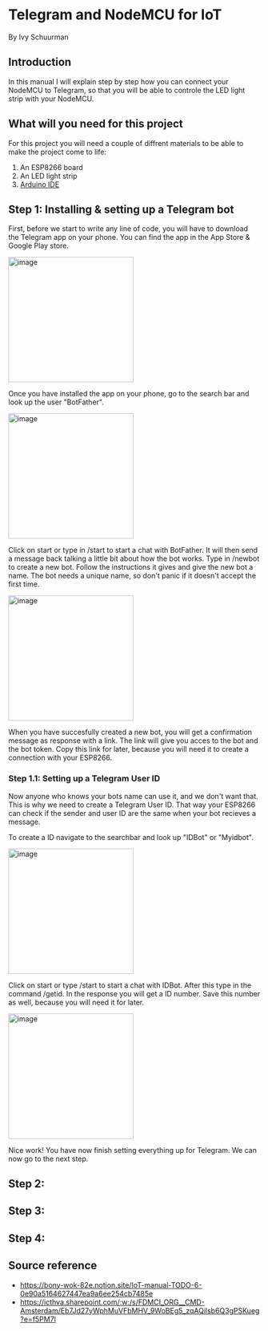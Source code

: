 # Telegram and NodeMCU for IoT
By Ivy Schuurman

## Introduction
In this manual I will explain step by step how you can connect your NodeMCU to Telegram, so that you will be able to controle the LED light strip with your NodeMCU.

## What will you need for this project
For this project you will need a couple of diffrent materials to be able to make the project come to life:
1. An ESP8266 board
2. An LED light strip
3. [Arduino IDE](https://www.arduino.cc/en/software/) 

## Step 1: Installing & setting up a Telegram bot
First, before we start to write any line of code, you will have to download the Telegram app on your phone. You can find the app in the App Store & Google Play store.

<img width="250" alt="image" src="images/step_1_image_1.jpg" />

Once you have installed the app on your phone, go to the search bar and look up the user "BotFather". 

<img width="250" alt="image" src="images/step_1_image_2.jpg" />

Click on start or type in /start to start a chat with BotFather. It will then send a message back talking a little bit about how the bot works.
Type in /newbot to create a new bot. Follow the instructions it gives and give the new bot a name. The bot needs a unique name, so don't panic if it doesn't accept the first time.

<img width="250" alt="image" src="images/step_1_image_3.PNG" />

When you have succesfully created a new bot, you will get a confirmation message as response with a link. The link will give you acces to the bot and the bot token. Copy this link for later, because you will need it to create a connection with your ESP8266. 

### Step 1.1: Setting up a Telegram User ID
Now anyone who knows your bots name can use it, and we don't want that. This is why we need to create a Telegram User ID. That way your ESP8266 can check if the sender and user ID are the same when your bot recieves a message.

To create a ID navigate to the searchbar and look up "IDBot" or "Myidbot". 

<img width="250" alt="image" src="images/step_1_image_4.jpg" />

Click on start or type /start to start a chat with IDBot. After this type in the command /getid. In the response you will get a ID number. Save this number as well, because you will need it for later.

<img width="250" alt="image" src="images/step_1_image_5.PNG" />

Nice work! You have now finish setting everything up for Telegram. We can now go to the next step.

## Step 2:


## Step 3:

## Step 4:

## Source reference
- https://bony-wok-82e.notion.site/IoT-manual-TODO-6-0e90a5164627447ea9a6ee254cb7485e
- https://icthva.sharepoint.com/:w:/s/FDMCI_ORG__CMD-Amsterdam/Eb7Jd27yWphMuVFbMHV_9WoBEg5_zqAQilsb6Q3gPSKueg?e=f5PM7l 



